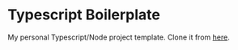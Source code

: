 # Typescript Boilerplate

My personal Typescript/Node project template. Clone it from [here](https://github.com/new?template_name=ts-boilerplate).


